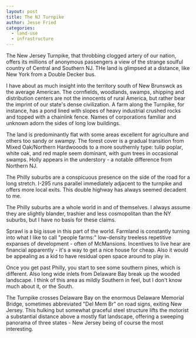 ```yaml
---
layout: post
title: The NJ Turnpike
author: Jesse Fried
categories:
  - land-use
  - infrastructure
---
```


The New Jersey Turnpike, that throbbing clogged artery of our nation, offers its millions of anonymous passengers a view of the strange soulful country of Central and Southern NJ. THe land is glimpsed at a distance, like New York from a Double Decker bus.

I have about as much insight into the territory south of New Brunswck as the average American. The cornfields, woodlands, swamps, shipping and distribution centers are not the innocents of rural America, but rather bear the imprint of our state's dense civilization. A farm along the Turnpike, for instance, has a pond lined with slopes of heavy industrial crushed rocks and topped with a chainlink fence. Names of corporations familiar and unknown adorn the sides of long low buildings.

The land is predominantly flat with some areas excellent for agriculture and others too sandy or swampy. The forest cover is a gradual transition from Mixed Oak/Northern Hardwooods to a more southernly type: tulip poplar, white oak, and red maple seem dominant, with gum trees in occasional swamps. Holly appears in the understory - a notable difference from Northern NJ.

The Philly suburbs are a conspicuous presence on the side of the road for a long stretch. I-295 runs parallel immediately adjacent to the turnpike and offers more local exits. This double highway has always seemed decadent to me.

The Philly suburbs are a whole world in and of themselves. I always assume they are slightly blander, trashier and less cosmopolitan than the NY suburbs, but I have no basis for these claims.

Sprawl is a big issue in this part of the world. Farmland is constantly turning into what I like to call "people farms:" low-density treeless repetitive expanses of development - often of McMansions. Incentives to live hear are financial apparently - it's a way to get a nice house for cheap. Also it would be appealing as a kid to have residual open space around to play in.

Once you get past Philly, you start to see some southern pines, which is different. Also long wide inlets from Delaware Bay break up the wooded landscape. I think of this area as mildly Southern in feel, but I don't know much about it, or the South.

The Turnpike crosses Delaware Bay on the enormous Delaware Memorial Bridge, sometimes abbreviated "Del Mem Br" on road signs, exiting New Jersey. This hulking but somewhat graceful steel structure lifts the motorist a substantial distance above a mostly flat landscape, offering a sweeping panorama of three states - New Jersey being of course the most interesting. 